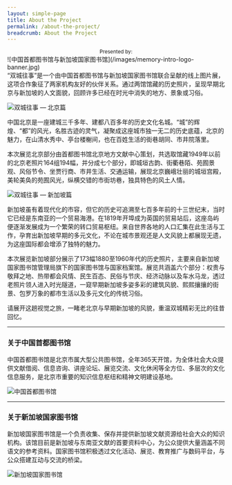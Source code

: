 ```yaml
---
layout: simple-page
title: About the Project
permalink: /about-the-project/
breadcrumb: About the Project
---
```

<div class="push-to-top"><center><sub>Presented by:</sub></center></div>
![中国首都图书馆与新加坡国家图书馆](/images/memory-intro-logo-banner.jpg)
<div class="padding--bottom"></div>
“双城往事”是一个由中国首都图书馆与新加坡国家图书馆联合呈献的线上图片展，这项合作象征了两家机构友好的伙伴关系。通过两馆馆藏的历史照片，呈现早期北京与新加坡的人文面貌，回顾许多已经在时光中消失的地方、景象或习俗。

![双城往事 — 北京篇](/images/memory-intro-beijing-banner.jpg)

中国北京是一座建城三千多年、建都八百多年的历史文化名城。“城”的辉煌、“都”的风光，名胜古迹的灵气，凝聚成这座城市独一无二的历史底蕴，北京的魅力，在山清水秀中、亭台楼榭间，也在百姓生活的街巷胡同、市井院落里。

本次展览北京部分由首都图书馆北京地方文献中心策划，共选取馆藏1949年以前的北京老照片164组194幅，并分成七个部分，即城垣古韵、街衢巷陌、苑囿景观、风俗节令、坐贾行商、市井生活、交通运输，展现北京巍峨壮丽的城垣宫殿，美轮美奂的苑囿风光，纵横交错的市街坊巷，独具特色的风土人情。

![双城往事 — 新加坡篇](/images/memory-intro-sg-banner-2.jpg)

新加坡虽有着现代化的市容，但它的历史可追溯至七百多年前的十三世纪末，当时它已经是东南亚的一个贸易海港。在1819年开埠成为英国的贸易站后，这座岛屿便逐渐发展成为一个繁荣的转口贸易枢纽。来自世界各地的人口汇集在此生活与工作，孕育出新加坡早期的多元文化，不论在城市景观还是人文风貌上都展现无遗，为这座国际都会增添了独特的魅力。

本次展览新加坡部分展示了173幅1880至1960年代的历史照片，主要来自新加坡国家图书馆管理局旗下的国家图书馆与国家档案馆。展览共涵盖六个部分：权贵与敬拜之地、热带都会风情、民生百态、民俗与节庆、经济动脉以及车水马龙，透过老照片领人进入时光隧道，一窥早期新加坡多姿多彩的建筑风貌、熙熙攘攘的街景、包罗万象的都市生活以及多元文化的传统习俗。

请展开这趟视觉之旅，一睹老北京与早期新加坡的风貌，重温双城精彩无比的往昔回忆。
<hr>

<h3 class="padding--bottom"><strong>关于中国首都图书馆</strong></h3>
<div class="row">
  <div class="col is-half">
    <p>中国首都图书馆是北京市属大型公共图书馆，全年365天开馆，为全体社会大众提供文献借阅、信息咨询、讲座论坛、展览交流、文化休闲等全方位、多层次的文化信息服务，是北京市重要的知识信息枢纽和精神文明建设基地。</p>
  </div>  
  <div class="col is-half">
    <img src="/images/capital-library-of-china-building.jpg" alt="中国首都图书馆">
  </div>
</div>

<hr>

<h3 class="padding--bottom"><strong>关于新加坡国家图书馆</strong></h3>
<div class="row reverse-col-on-desktop">
  <div class="col is-half">
    <p>新加坡国家图书馆是一个负责收集、保存并提供新加坡文献资源给社会大众的知识机构。该馆目前是新加坡与东南亚文献的首要资料中心，为公众提供大量涵盖不同语文的参考资料。国家图书馆积极透过文化活动、展览、教育推广与数码平台，与公众搭建互动与交流的桥梁。</p>
  </div>  
  <div class="col is-half">
    <img src="/images/national-library-of-sg-building.jpg" alt="新加坡国家图书馆">
  </div>
</div>
